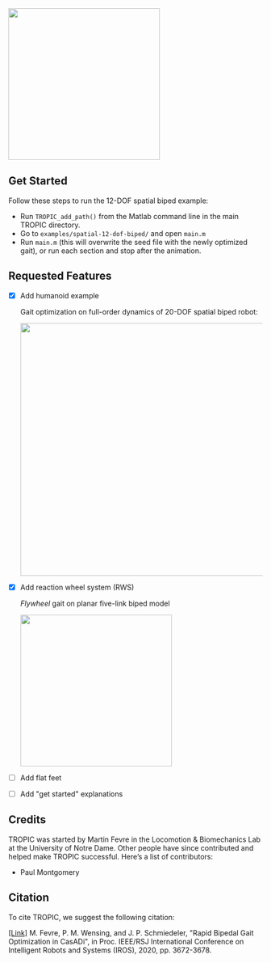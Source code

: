 
<img src="images/logo.png" width="300"> 

## Get Started

Follow these steps to run the 12-DOF spatial biped example:

- Run `TROPIC_add_path()` from the Matlab command line in the main TROPIC directory. 
- Go to `examples/spatial-12-dof-biped/` and open `main.m`
- Run `main.m` (this will overwrite the seed file with the newly optimized gait), or run each section and stop after the animation.


## Requested Features 

- [x] Add humanoid example


    Gait optimization on full-order dynamics of 20-DOF spatial biped robot: 
      
    <img src="examples/spatial-20-dof-biped/anim_biped_20_DOF.gif" width="500">


- [x] Add reaction wheel system (RWS) 

    *Flywheel* gait on planar five-link biped model

    <img src="examples/planar-8-dof-biped-flywheel/planar-8dof-biped-flywheel.gif" width="300">


- [ ] Add flat feet
- [ ] Add "get started" explanations


## Credits

TROPIC was started by Martin Fevre in the Locomotion & Biomechanics Lab at the University of Notre Dame. Other people have since contributed and helped make TROPIC successful. Here’s a list of contributors:
* Paul Montgomery 


## Citation

To cite TROPIC, we suggest the following citation:

[[Link]](https://github.com/fevrem/TROPIC/blob/master/MF_PMW_JPS_IROS2020_TROPIC.pdf) M. Fevre, P. M. Wensing, and J. P. Schmiedeler, "Rapid Bipedal Gait Optimization in CasADi", in Proc. IEEE/RSJ International Conference on Intelligent Robots and Systems (IROS), 2020, pp. 3672-3678.
